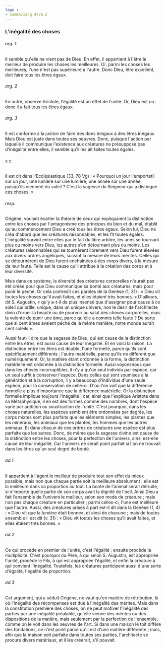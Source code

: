```yaml
---
tags : 
- Summa/Ia/q.47/a.2
---
```


### L'inégalité des choses

###### arg. 1
Il semble qu'elle ne vient pas de Dieu. En effet, il appartient à l'être le meilleur de produire les choses les meilleures. Or, parmi les choses les meilleures, l'une n'est pas supérieure à l'autre. Donc Dieu, être excellent, doit faire tous les êtres égaux. 

###### arg. 2
En outre, observe Aristote, l'égalité est un effet de l'unité. Or, Dieu est un : donc il a fait tous les êtres égaux. 

###### arg. 3
Il est conforme à la justice de faire des dons inégaux à des êtres inégaux. Mais Dieu est juste dans toutes ses oeuvres. Donc, puisque l'action par laquelle il communique l'existence aux créatures ne présuppose pas d'inégalité entre elles, il semble qu'il les ait faites toutes égales. 

###### s.c.
il est dit dans l'Ecclésiastique (33, 78 Vg) : « Pourquoi un jour l'emportetil sur un jour, une lumière sur une lumière, une année sur une année, puisqu'ils viennent du soleil ? C'est la sagesse du Seigneur qui a distingué ces choses. » 

###### resp.
Origène, voulant écarter la théorie de ceux qui expliquaient la distinction entre les choses par l'antagonisme des principes du bien et du mal, établit qu'au commencement Dieu a créé tous les êtres égaux. Selon lui, Dieu ne créa d'abord que les créatures raisonnables, et les fit toutes égales. L'inégalité survint entre elles par le fait du libre arbitre, les unes se tournant plus ou moins vers Dieu, les autres s'en détournant plus ou moins. Les créatures raisonnables qui se tournèrent librement vers Dieu furent élevées aux divers ordres angéliques, suivant la mesure de leurs mérites. Celles qui se détournèrent de Dieu furent enchaînées à des corps divers, à la mesure de leur faute. Telle est la cause qu'il attribue à la création des corps et à leur diversité. 

Mais dans ce système, la diversité des créatures corporelles n'aurait pas été créée pour que Dieu communique sa bonté aux créatures, mais pour punir le péché. Or cela contredit ces paroles de la Genèse (1, 31) : « Dieu vit toutes les choses qu'il avait faites, et elles étaient très bonnes. » D'ailleurs, dit S. Augustin, « qu'y a-t-il de plus insensé que d'assigner pour cause à ce soleil qui brille, unique, dans un unique univers, non le désir de l'architecte divin d'orner la beauté ou de pourvoir au salut des choses corporelles, mais la volonté de punir une âme, parce qu'elle a commis telle faute ? De sorte que si cent âmes avaient péché de la même manière, notre monde aurait cent soleils ». 

Aussi faut-il dire que la sagesse de Dieu, qui est cause de la distinction entre les êtres, est aussi cause de leur inégalité. Et en voici la raison. La distinction entre les êtres est double, l'une formelle, parce qu'ils sont spécifiquement différents ; l'autre matérielle, parce qu'ils ne diffèrent que numériquement. Or, la matière étant ordonnée à la forme, la distinction matérielle est ordonnée à la distinction formelle. Aussi voyonsnous que dans les choses incorruptibles, il n'y a qu'un seul individu par espèce, car un seul suffit à conserver l'espèce. Dans celles qui sont soumises à la génération et à la corruption, il y a beaucoup d'individus d'une seule espèce, pour la conservation de celle-ci. D'où l'on voit que la différence formelle a plus d'importance que la différence matérielle. Or la distinction formelle implique toujours l'inégalité ; car, ainsi que l'explique Aristote dans sa Métaphysique, il en est des formes comme des nombres, dont l'espèce varie par addition ou soustraction de l'unité. C'est pourquoi, dans les choses naturelles, les espèces semblent être ordonnées par degrés, les corps mixtes sont plus parfaits que les éléments simples, les plantes que les minéraux, les animaux que les plantes, les hommes que les autres animaux. Et dans chacun de ces ordres de créatures une espèce est plus parfaite que les autres. Donc, de même que la sagesse divine est cause de la distinction entre les choses, pour la perfection de l'univers, ainsi est-elle cause de leur inégalité. Car l'univers ne serait point parfait si l'on ne trouvait dans les êtres qu'un seul degré de bonté. 

###### ad 1
Il appartient à l'agent le meilleur de produire tout son effet du mieux possible, mais non que chaque partie soit la meilleure absolument : elle est la meilleure dans sa proportion au tout. La bonté de l'animal serait détruite, si n'importe quelle partie de son corps avait la dignité de l'oeil. Ainsi Dieu a fait l'ensemble de l'univers le meilleur, selon son mode de créature ; mais non pas chaque créature en particulier ; parmi celles-ci, l'une est meilleure que l'autre. Aussi, des créatures prises à part est-il dit dans la Genèse (1, 4) : « Dieu vit que la lumière était bonne», et ainsi de chacune ; mais de toutes ensemble il est dit (v. 31) : « Dieu vit toutes les choses qu'il avait faites, et elles étaient très bonnes. » 

###### ad 2
Ce qui procède en premier de l'unité, c'est l'égalité ; ensuite procède la multiplicité. C'est pourquoi du Père, à qui selon S. Augustin, est appropriée l'unité, procède le Fils, à qui est appropriée l'égalité, et enfin la créature à qui convient l'inégalité. Toutefois, les créatures participent aussi d'une sorte d'égalité, l'égalité de proportion. 

###### ad 3
Cet argument, qui a séduit Origène, ne vaut qu'en matière de rétribution, là où l'inégalité des récompenses est due à l'inégalité des mérites. Mais dans la constitution première des choses, on ne peut motiver l'inégalité des parties par une inégalité préalable, qu'elle vienne des mérites ou des dispositions de la matière, mais seulement par la perfection de l'ensemble, comme on le voit dans les oeuvres de l'art. Si dans une maison le toit diffère des fondations, ce n'est point parce qu'il est d'une matière différente ; mais, afin que la maison soit parfaite dans toutes ses parties, l'architecte se procure divers matériaux, et il les créerait, s'il pouvait. 



